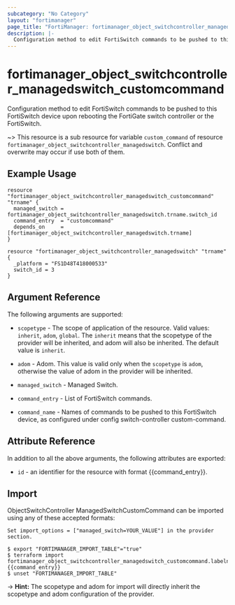 ```yaml
---
subcategory: "No Category"
layout: "fortimanager"
page_title: "FortiManager: fortimanager_object_switchcontroller_managedswitch_customcommand"
description: |-
  Configuration method to edit FortiSwitch commands to be pushed to this FortiSwitch device upon rebooting the FortiGate switch controller or the FortiSwitch.
---
```


# fortimanager_object_switchcontroller_managedswitch_customcommand
Configuration method to edit FortiSwitch commands to be pushed to this FortiSwitch device upon rebooting the FortiGate switch controller or the FortiSwitch.

~> This resource is a sub resource for variable `custom_command` of resource `fortimanager_object_switchcontroller_managedswitch`. Conflict and overwrite may occur if use both of them.



## Example Usage

```hcl
resource "fortimanager_object_switchcontroller_managedswitch_customcommand" "trname" {
  managed_switch = fortimanager_object_switchcontroller_managedswitch.trname.switch_id
  command_entry  = "customcommand"
  depends_on     = [fortimanager_object_switchcontroller_managedswitch.trname]
}

resource "fortimanager_object_switchcontroller_managedswitch" "trname" {
  _platform = "FS1D48T418000533"
  switch_id = 3
}
```

## Argument Reference


The following arguments are supported:

* `scopetype` - The scope of application of the resource. Valid values: `inherit`, `adom`, `global`. The `inherit` means that the scopetype of the provider will be inherited, and adom will also be inherited. The default value is `inherit`.
* `adom` - Adom. This value is valid only when the `scopetype` is `adom`, otherwise the value of adom in the provider will be inherited.
* `managed_switch` - Managed Switch.

* `command_entry` - List of FortiSwitch commands.
* `command_name` - Names of commands to be pushed to this FortiSwitch device, as configured under config switch-controller custom-command.


## Attribute Reference

In addition to all the above arguments, the following attributes are exported:
* `id` - an identifier for the resource with format {{command_entry}}.

## Import

ObjectSwitchController ManagedSwitchCustomCommand can be imported using any of these accepted formats:
```
Set import_options = ["managed_switch=YOUR_VALUE"] in the provider section.

$ export "FORTIMANAGER_IMPORT_TABLE"="true"
$ terraform import fortimanager_object_switchcontroller_managedswitch_customcommand.labelname {{command_entry}}
$ unset "FORTIMANAGER_IMPORT_TABLE"
```
-> **Hint:** The scopetype and adom for import will directly inherit the scopetype and adom configuration of the provider.
